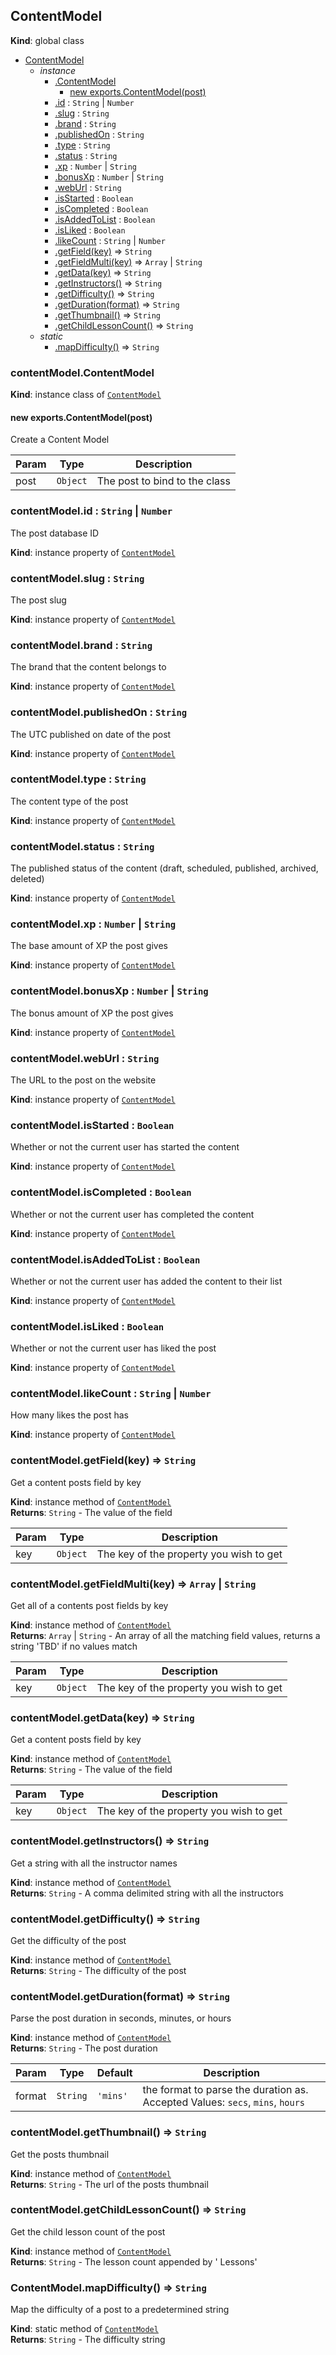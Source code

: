 <a name="ContentModel"></a>

## ContentModel
**Kind**: global class  

* [ContentModel](#ContentModel)
    * _instance_
        * [.ContentModel](#ContentModel+ContentModel)
            * [new exports.ContentModel(post)](#new_ContentModel+ContentModel_new)
        * [.id](#ContentModel+id) : <code>String</code> \| <code>Number</code>
        * [.slug](#ContentModel+slug) : <code>String</code>
        * [.brand](#ContentModel+brand) : <code>String</code>
        * [.publishedOn](#ContentModel+publishedOn) : <code>String</code>
        * [.type](#ContentModel+type) : <code>String</code>
        * [.status](#ContentModel+status) : <code>String</code>
        * [.xp](#ContentModel+xp) : <code>Number</code> \| <code>String</code>
        * [.bonusXp](#ContentModel+bonusXp) : <code>Number</code> \| <code>String</code>
        * [.webUrl](#ContentModel+webUrl) : <code>String</code>
        * [.isStarted](#ContentModel+isStarted) : <code>Boolean</code>
        * [.isCompleted](#ContentModel+isCompleted) : <code>Boolean</code>
        * [.isAddedToList](#ContentModel+isAddedToList) : <code>Boolean</code>
        * [.isLiked](#ContentModel+isLiked) : <code>Boolean</code>
        * [.likeCount](#ContentModel+likeCount) : <code>String</code> \| <code>Number</code>
        * [.getField(key)](#ContentModel+getField) ⇒ <code>String</code>
        * [.getFieldMulti(key)](#ContentModel+getFieldMulti) ⇒ <code>Array</code> \| <code>String</code>
        * [.getData(key)](#ContentModel+getData) ⇒ <code>String</code>
        * [.getInstructors()](#ContentModel+getInstructors) ⇒ <code>String</code>
        * [.getDifficulty()](#ContentModel+getDifficulty) ⇒ <code>String</code>
        * [.getDuration(format)](#ContentModel+getDuration) ⇒ <code>String</code>
        * [.getThumbnail()](#ContentModel+getThumbnail) ⇒ <code>String</code>
        * [.getChildLessonCount()](#ContentModel+getChildLessonCount) ⇒ <code>String</code>
    * _static_
        * [.mapDifficulty()](#ContentModel.mapDifficulty) ⇒ <code>String</code>

<a name="ContentModel+ContentModel"></a>

### contentModel.ContentModel
**Kind**: instance class of [<code>ContentModel</code>](#ContentModel)  
<a name="new_ContentModel+ContentModel_new"></a>

#### new exports.ContentModel(post)
Create a Content Model


| Param | Type | Description |
| --- | --- | --- |
| post | <code>Object</code> | The post to bind to the class |

<a name="ContentModel+id"></a>

### contentModel.id : <code>String</code> \| <code>Number</code>
The post database ID

**Kind**: instance property of [<code>ContentModel</code>](#ContentModel)  
<a name="ContentModel+slug"></a>

### contentModel.slug : <code>String</code>
The post slug

**Kind**: instance property of [<code>ContentModel</code>](#ContentModel)  
<a name="ContentModel+brand"></a>

### contentModel.brand : <code>String</code>
The brand that the content belongs to

**Kind**: instance property of [<code>ContentModel</code>](#ContentModel)  
<a name="ContentModel+publishedOn"></a>

### contentModel.publishedOn : <code>String</code>
The UTC published on date of the post

**Kind**: instance property of [<code>ContentModel</code>](#ContentModel)  
<a name="ContentModel+type"></a>

### contentModel.type : <code>String</code>
The content type of the post

**Kind**: instance property of [<code>ContentModel</code>](#ContentModel)  
<a name="ContentModel+status"></a>

### contentModel.status : <code>String</code>
The published status of the content (draft, scheduled, published, archived, deleted)

**Kind**: instance property of [<code>ContentModel</code>](#ContentModel)  
<a name="ContentModel+xp"></a>

### contentModel.xp : <code>Number</code> \| <code>String</code>
The base amount of XP the post gives

**Kind**: instance property of [<code>ContentModel</code>](#ContentModel)  
<a name="ContentModel+bonusXp"></a>

### contentModel.bonusXp : <code>Number</code> \| <code>String</code>
The bonus amount of XP the post gives

**Kind**: instance property of [<code>ContentModel</code>](#ContentModel)  
<a name="ContentModel+webUrl"></a>

### contentModel.webUrl : <code>String</code>
The URL to the post on the website

**Kind**: instance property of [<code>ContentModel</code>](#ContentModel)  
<a name="ContentModel+isStarted"></a>

### contentModel.isStarted : <code>Boolean</code>
Whether or not the current user has started the content

**Kind**: instance property of [<code>ContentModel</code>](#ContentModel)  
<a name="ContentModel+isCompleted"></a>

### contentModel.isCompleted : <code>Boolean</code>
Whether or not the current user has completed the content

**Kind**: instance property of [<code>ContentModel</code>](#ContentModel)  
<a name="ContentModel+isAddedToList"></a>

### contentModel.isAddedToList : <code>Boolean</code>
Whether or not the current user has added the content to their list

**Kind**: instance property of [<code>ContentModel</code>](#ContentModel)  
<a name="ContentModel+isLiked"></a>

### contentModel.isLiked : <code>Boolean</code>
Whether or not the current user has liked the post

**Kind**: instance property of [<code>ContentModel</code>](#ContentModel)  
<a name="ContentModel+likeCount"></a>

### contentModel.likeCount : <code>String</code> \| <code>Number</code>
How many likes the post has

**Kind**: instance property of [<code>ContentModel</code>](#ContentModel)  
<a name="ContentModel+getField"></a>

### contentModel.getField(key) ⇒ <code>String</code>
Get a content posts field by key

**Kind**: instance method of [<code>ContentModel</code>](#ContentModel)  
**Returns**: <code>String</code> - The value of the field  

| Param | Type | Description |
| --- | --- | --- |
| key | <code>Object</code> | The key of the property you wish to get |

<a name="ContentModel+getFieldMulti"></a>

### contentModel.getFieldMulti(key) ⇒ <code>Array</code> \| <code>String</code>
Get all of a contents post fields by key

**Kind**: instance method of [<code>ContentModel</code>](#ContentModel)  
**Returns**: <code>Array</code> \| <code>String</code> - An array of all the matching field values, returns a string 'TBD' if no values match  

| Param | Type | Description |
| --- | --- | --- |
| key | <code>Object</code> | The key of the property you wish to get |

<a name="ContentModel+getData"></a>

### contentModel.getData(key) ⇒ <code>String</code>
Get a content posts field by key

**Kind**: instance method of [<code>ContentModel</code>](#ContentModel)  
**Returns**: <code>String</code> - The value of the field  

| Param | Type | Description |
| --- | --- | --- |
| key | <code>Object</code> | The key of the property you wish to get |

<a name="ContentModel+getInstructors"></a>

### contentModel.getInstructors() ⇒ <code>String</code>
Get a string with all the instructor names

**Kind**: instance method of [<code>ContentModel</code>](#ContentModel)  
**Returns**: <code>String</code> - A comma delimited string with all the instructors  
<a name="ContentModel+getDifficulty"></a>

### contentModel.getDifficulty() ⇒ <code>String</code>
Get the difficulty of the post

**Kind**: instance method of [<code>ContentModel</code>](#ContentModel)  
**Returns**: <code>String</code> - The difficulty of the post  
<a name="ContentModel+getDuration"></a>

### contentModel.getDuration(format) ⇒ <code>String</code>
Parse the post duration in seconds, minutes, or hours

**Kind**: instance method of [<code>ContentModel</code>](#ContentModel)  
**Returns**: <code>String</code> - The post duration  

| Param | Type | Default | Description |
| --- | --- | --- | --- |
| format | <code>String</code> | <code>&#x27;mins&#x27;</code> | the format to parse the duration as. Accepted Values: `secs`, `mins`, `hours` |

<a name="ContentModel+getThumbnail"></a>

### contentModel.getThumbnail() ⇒ <code>String</code>
Get the posts thumbnail

**Kind**: instance method of [<code>ContentModel</code>](#ContentModel)  
**Returns**: <code>String</code> - The url of the posts thumbnail  
<a name="ContentModel+getChildLessonCount"></a>

### contentModel.getChildLessonCount() ⇒ <code>String</code>
Get the child lesson count of the post

**Kind**: instance method of [<code>ContentModel</code>](#ContentModel)  
**Returns**: <code>String</code> - The lesson count appended by ' Lessons'  
<a name="ContentModel.mapDifficulty"></a>

### ContentModel.mapDifficulty() ⇒ <code>String</code>
Map the difficulty of a post to a predetermined string

**Kind**: static method of [<code>ContentModel</code>](#ContentModel)  
**Returns**: <code>String</code> - The difficulty string  
